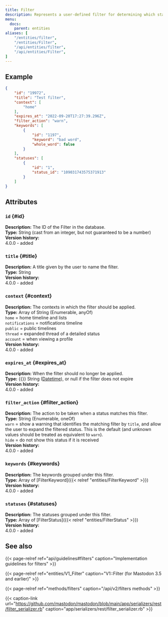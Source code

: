 ```yaml
---
title: Filter
description: Represents a user-defined filter for determining which statuses should not be shown to the user.
menu:
  docs:
    parent: entities
aliases: [
	"/entities/filter",
	"/entities/Filter",
	"/api/entities/filter",
	"/api/entities/Filter",
]
---
```


## Example

```json
{
	"id": "19972",
	"title": "Test filter",
	"context": [
		"home"
	],
	"expires_at": "2022-09-20T17:27:39.296Z",
	"filter_action": "warn",
	"keywords": [
		{
			"id": "1197",
			"keyword": "bad word",
			"whole_word": false
		}
	],
	"statuses": [
		{
			"id": "1",
			"status_id": "109031743575371913"
		}
    ]
}
```

## Attributes

### `id` {#id}

**Description:** The ID of the Filter in the database.\
**Type:** String (cast from an integer, but not guaranteed to be a number)\
**Version history:**\
4.0.0 - added

### `title` {#title}

**Description:** A title given by the user to name the filter.\
**Type:** String\
**Version history:**\
4.0.0 - added

### `context` {#context}

**Description:** The contexts in which the filter should be applied.\
**Type:** Array of String (Enumerable, anyOf)\
`home` = home timeline and lists\
`notifications` = notifications timeline\
`public` = public timelines\
`thread` = expanded thread of a detailed status\
`account` = when viewing a profile\
**Version history:**\
4.0.0 - added

### `expires_at` {#expires_at}

**Description:** When the filter should no longer be applied.\
**Type:** {{<nullable>}} String ([Datetime](/api/datetime-format#datetime)), or null if the filter does not expire\
**Version history:**\
4.0.0 - added

### `filter_action` {#filter_action}

**Description:** The action to be taken when a status matches this filter.\
**Type:** String (Enumerable, oneOf)\
`warn` = show a warning that identifies the matching filter by `title`, and allow the user to expand the filtered status. This is the default (and unknown values should be treated as equivalent to `warn`).\
`hide` = do not show this status if it is received\
**Version history:**\
4.0.0 - added

### `keywords` {#keywords}

**Description:** The keywords grouped under this filter.\
**Type:** Array of [FilterKeyword]({{< relref "entities/FilterKeyword" >}})\
**Version history:**\
4.0.0 - added

### `statuses` {#statuses}

**Description:** The statuses grouped under this filter.\
**Type:** Array of [FilterStatus]({{< relref "entities/FilterStatus" >}})\
**Version history:**\
4.0.0 - added

## See also

{{< page-relref ref="api/guidelines#filters" caption="Implementation guidelines for filters" >}}

{{< page-relref ref="entities/V1_Filter" caption="V1::Filter (for Mastodon 3.5 and earlier)" >}}

{{< page-relref ref="methods/filters" caption="/api/v2/filters methods" >}}

{{< caption-link url="https://github.com/mastodon/mastodon/blob/main/app/serializers/rest/filter_serializer.rb" caption="app/serializers/rest/filter_serializer.rb" >}}